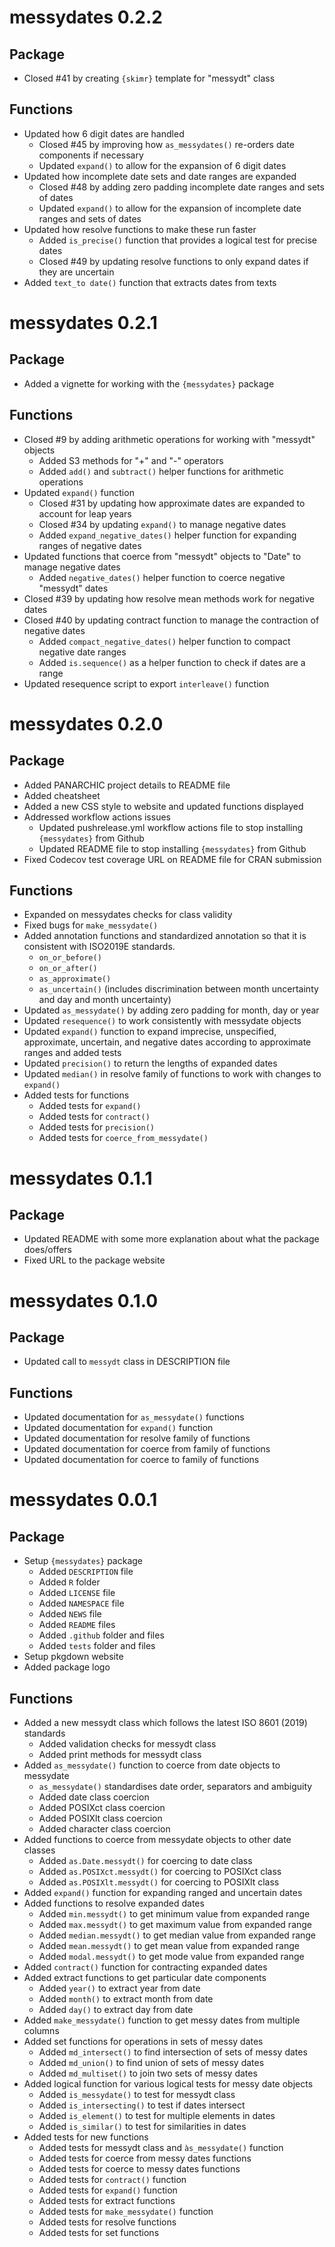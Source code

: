 # messydates 0.2.2

## Package

* Closed #41 by creating `{skimr}` template for "messydt" class

## Functions

* Updated how 6 digit dates are handled
  * Closed #45 by improving how `as_messydates()` re-orders date components if necessary
  * Updated `expand()` to allow for the expansion of 6 digit dates
* Updated how incomplete date sets and date ranges are expanded 
  * Closed #48 by adding zero padding incomplete date ranges and sets of dates
  * Updated `expand()` to allow for the expansion of incomplete date ranges and sets of dates
* Updated how resolve functions to make these run faster
  * Added `is_precise()` function that provides a logical test for precise dates
  * Closed #49 by updating resolve functions to only expand dates if they are uncertain
* Added `text_to date()` function that extracts dates from texts

# messydates 0.2.1

## Package

* Added a vignette for working with the `{messydates}` package

## Functions

* Closed #9 by adding arithmetic operations for working with "messydt" objects
  * Added S3 methods for "+" and "-" operators
  * Added `add()` and `subtract()` helper functions for arithmetic operations
* Updated `expand()` function
  * Closed #31 by updating how approximate dates are expanded to account for leap years 
  * Closed #34 by updating `expand()` to manage negative dates
  * Added `expand_negative_dates()` helper function for expanding ranges of negative dates
* Updated functions that coerce from "messydt" objects to "Date" to manage negative dates
  * Added `negative_dates()` helper function to coerce negative "messydt" dates 
* Closed #39 by updating how resolve mean methods work for negative dates
* Closed #40 by updating contract function to manage the contraction of negative dates
  * Added `compact_negative_dates()` helper function to compact negative date ranges
  * Added `is.sequence()` as a helper function to check if dates are a range
* Updated resequence script to export `interleave()` function

# messydates 0.2.0

## Package
* Added PANARCHIC project details to README file
* Added cheatsheet
* Added a new CSS style to website and updated functions displayed
* Addressed workflow actions issues
  * Updated pushrelease.yml workflow actions file to stop installing 
  `{messydates}` from Github
  * Updated README file to stop installing `{messydates}` from Github
* Fixed Codecov test coverage URL on README file for CRAN submission

## Functions
* Expanded on messydates checks for class validity
* Fixed bugs for `make_messydate()`
* Added annotation functions and standardized annotation so that it is 
consistent with ISO2019E standards.
  * `on_or_before()`
  * `on_or_after()`
  * `as_approximate()`
  * `as_uncertain()` (includes discrimination between month uncertainty and 
  day and month uncertainty)
* Updated `as_messydate()` by adding zero padding for month, day or year
* Updated `resequence()` to work consistently with messydate objects
* Updated `expand()` function to expand imprecise, unspecified, approximate, 
uncertain, and negative dates according to approximate ranges and added tests
* Updated `precision()` to return the lengths of expanded dates
* Updated `median()` in resolve family of functions to work with changes to 
`expand()`
* Added tests for functions
  * Added tests for `expand()`
  * Added tests for `contract()`
  * Added tests for `precision()`
  * Added tests for `coerce_from_messydate()`
  

# messydates 0.1.1

## Package

* Updated README with some more explanation about what the package does/offers
* Fixed URL to the package website

# messydates 0.1.0

## Package

* Updated call to `messydt` class in DESCRIPTION file

## Functions

* Updated documentation for `as_messydate()` functions
* Updated documentation for `expand()` function
* Updated documentation for resolve family of functions
* Updated documentation for coerce from family of functions
* Updated documentation for coerce to family of functions

# messydates 0.0.1

## Package

* Setup `{messydates}` package
  * Added `DESCRIPTION` file
  * Added `R` folder
  * Added `LICENSE` file
  * Added `NAMESPACE` file
  * Added `NEWS` file
  * Added `README` files
  * Added `.github` folder and files
  * Added `tests` folder and files
* Setup pkgdown website
* Added package logo

## Functions

* Added a new messydt class which follows the latest ISO 8601 (2019) standards
  * Added validation checks for messydt class
  * Added print methods for messydt class
* Added `as_messydate()` function to coerce from date objects to messydate
  * `as_messydate()` standardises date order, separators and ambiguity
  * Added date class coercion
  * Added POSIXct class coercion
  * Added POSIXlt class coercion
  * Added character class coercion
* Added functions to coerce from messydate objects to other date classes
  * Added `as.Date.messydt()` for coercing to date class
  * Added `as.POSIXct.messydt()` for coercing to POSIXct class
  * Added `as.POSIXlt.messydt()` for coercing to POSIXlt class
* Added `expand()` function for expanding ranged and uncertain dates
* Added functions to resolve expanded dates
  * Added `min.messydt()` to get minimum value from expanded range
  * Added `max.messydt()` to get maximum value from expanded range
  * Added `median.messydt()` to get median value from expanded range
  * Added `mean.messydt()` to get mean value from expanded range
  * Added `modal.messydt()` to get mode value from expanded range
* Added `contract()` function for contracting expanded dates
* Added extract functions to get particular date components
  * Added `year()` to extract year from date
  * Added `month()` to extract month from date
  * Added `day()` to extract day from date
* Added `make_messydate()` function to get messy dates from multiple columns
* Added set functions for operations in sets of messy dates
  * Added `md_intersect()` to find intersection of sets of messy dates
  * Added `md_union()` to find union of sets of messy dates
  * Added `md_multiset()` to join two sets of messy dates
* Added logical function for various logical tests for messy date objects
  * Added `is_messydate()` to test for messydt class
  * Added `is_intersecting()` to test if dates intersect
  * Added `is_element()` to test for multiple elements in dates 
  * Added `is_similar()` to test for similarities in dates
* Added tests for new functions
  * Added tests for messydt class and `às_messydate()` function
  * Added tests for coerce from messy dates functions
  * Added tests for coerce to messy dates functions
  * Added tests for `contract()` function
  * Added tests for `expand()` function
  * Added tests for extract functions
  * Added tests for `make_messydate()` function
  * Added tests for resolve functions
  * Added tests for set functions
